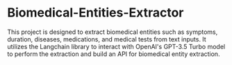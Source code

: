 # Biomedical-Entities-Extractor

This project is designed to extract biomedical entities such as symptoms, duration, diseases, medications, and medical tests from text inputs. It utilizes the Langchain library to interact with OpenAI's GPT-3.5 Turbo model to perform the extraction and build an API for biomedical entity extraction.
